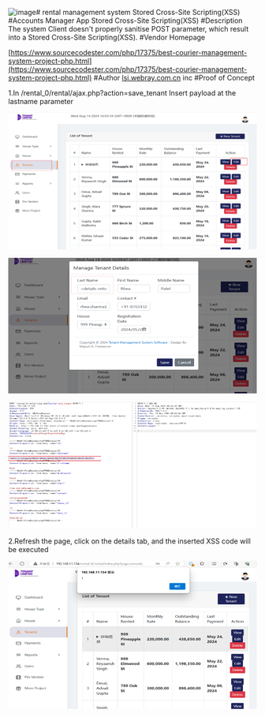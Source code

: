 ![image](https://github.com/user-attachments/assets/03b48aed-28ba-417d-aa7e-14037d9ef458)# rental management system Stored Cross-Site Scripting(XSS)
#Accounts Manager App Stored Cross-Site Scripting(XSS)
#Description
The system Client doesn't properly sanitise POST parameter, which result into a Stored Cross-Site Scripting(XSS).
#Vendor Homepage

[https://www.sourcecodester.com/php/17375/best-courier-management-system-project-php.html](https://www.sourcecodester.com/php/17375/best-courier-management-system-project-php.html)
#Author
[lsi.webray.com.cn](https://github.com/lscjl/lsi.webray.com.cn) inc
#Proof of Concept

1.In /rental\_0/rental/ajax.php?action=save\_tenant Insert payload at the lastname parameter

![image](images/L2a2H1VjiHnPuC8r1z_n2EhAMB4M0hBusG0dA0mx2iE.png)

![image](images/kCzc2vogwH-ALNcM6M2mWIGHx6Eodbhz8PBUo4iXdxk.png)



![image](images/wdvTsJKQo9xAIve7-7zrgWjZNeIPglxOR-mDWdEkdIA.png)

2.Refresh the page, click on the details tab, and the inserted XSS code will be executed

![image](images/UcgfDdwDcx4V9s-3s1dNavQfBmpqhMLxSUsZUGL26Nc.png)

